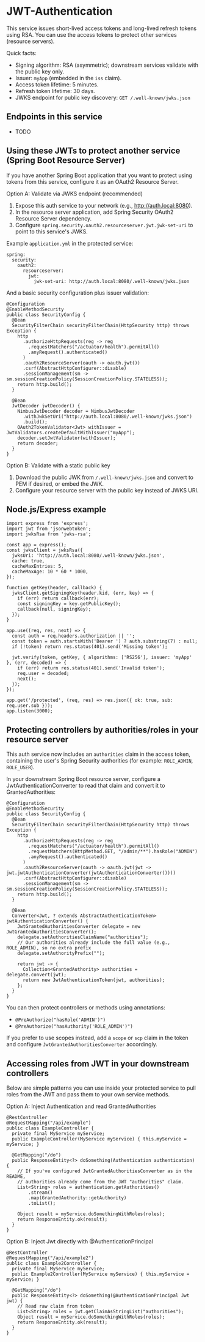 # JWT-Authentication

This service issues short-lived access tokens and long-lived refresh tokens using RSA. You can use the access tokens to protect other services (resource servers).

Quick facts:
- Signing algorithm: RSA (asymmetric); downstream services validate with the public key only.
- Issuer: `myApp` (embedded in the `iss` claim).
- Access token lifetime: 5 minutes.
- Refresh token lifetime: 30 days.
- JWKS endpoint for public key discovery: `GET /.well-known/jwks.json`

## Endpoints in this service
- TODO

## Using these JWTs to protect another service (Spring Boot Resource Server)
If you have another Spring Boot application that you want to protect using tokens from this service, configure it as an OAuth2 Resource Server.

Option A: Validate via JWKS endpoint (recommended)
1. Expose this auth service to your network (e.g., http://auth.local:8080).
2. In the resource server application, add Spring Security OAuth2 Resource Server dependency.
3. Configure `spring.security.oauth2.resourceserver.jwt.jwk-set-uri` to point to this service's JWKS.

Example `application.yml` in the protected service:

```
spring:
  security:
    oauth2:
      resourceserver:
        jwt:
          jwk-set-uri: http://auth.local:8080/.well-known/jwks.json
```

And a basic security configuration plus issuer validation:

```
@Configuration
@EnableMethodSecurity
public class SecurityConfig {
  @Bean
  SecurityFilterChain securityFilterChain(HttpSecurity http) throws Exception {
    http
      .authorizeHttpRequests(reg -> reg
        .requestMatchers("/actuator/health").permitAll()
        .anyRequest().authenticated()
      )
      .oauth2ResourceServer(oauth -> oauth.jwt())
      .csrf(AbstractHttpConfigurer::disable)
      .sessionManagement(sm -> sm.sessionCreationPolicy(SessionCreationPolicy.STATELESS));
    return http.build();
  }

  @Bean
  JwtDecoder jwtDecoder() {
    NimbusJwtDecoder decoder = NimbusJwtDecoder
      .withJwkSetUri("http://auth.local:8080/.well-known/jwks.json")
      .build();
    OAuth2TokenValidator<Jwt> withIssuer = JwtValidators.createDefaultWithIssuer("myApp");
    decoder.setJwtValidator(withIssuer);
    return decoder;
  }
}
```

Option B: Validate with a static public key
1. Download the public JWK from `/.well-known/jwks.json` and convert to PEM if desired, or embed the JWK.
2. Configure your resource server with the public key instead of JWKS URI.

## Node.js/Express example
```
import express from 'express';
import jwt from 'jsonwebtoken';
import jwksRsa from 'jwks-rsa';

const app = express();
const jwksClient = jwksRsa({
  jwksUri: 'http://auth.local:8080/.well-known/jwks.json',
  cache: true,
  cacheMaxEntries: 5,
  cacheMaxAge: 10 * 60 * 1000,
});

function getKey(header, callback) {
  jwksClient.getSigningKey(header.kid, (err, key) => {
    if (err) return callback(err);
    const signingKey = key.getPublicKey();
    callback(null, signingKey);
  });
}

app.use((req, res, next) => {
  const auth = req.headers.authorization || '';
  const token = auth.startsWith('Bearer ') ? auth.substring(7) : null;
  if (!token) return res.status(401).send('Missing token');

  jwt.verify(token, getKey, { algorithms: ['RS256'], issuer: 'myApp' }, (err, decoded) => {
    if (err) return res.status(401).send('Invalid token');
    req.user = decoded;
    next();
  });
});

app.get('/protected', (req, res) => res.json({ ok: true, sub: req.user.sub }));
app.listen(3000);
```

## Protecting controllers by authorities/roles in your resource server
This auth service now includes an `authorities` claim in the access token, containing the user's Spring Security authorities (for example: `ROLE_ADMIN`, `ROLE_USER`).

In your downstream Spring Boot resource server, configure a JwtAuthenticationConverter to read that claim and convert it to GrantedAuthorities:

```
@Configuration
@EnableMethodSecurity
public class SecurityConfig {
  @Bean
  SecurityFilterChain securityFilterChain(HttpSecurity http) throws Exception {
    http
      .authorizeHttpRequests(reg -> reg
        .requestMatchers("/actuator/health").permitAll()
        .requestMatchers(HttpMethod.GET, "/admin/**").hasRole("ADMIN")
        .anyRequest().authenticated()
      )
      .oauth2ResourceServer(oauth -> oauth.jwt(jwt -> jwt.jwtAuthenticationConverter(jwtAuthenticationConverter())))
      .csrf(AbstractHttpConfigurer::disable)
      .sessionManagement(sm -> sm.sessionCreationPolicy(SessionCreationPolicy.STATELESS));
    return http.build();
  }

  @Bean
  Converter<Jwt, ? extends AbstractAuthenticationToken> jwtAuthenticationConverter() {
    JwtGrantedAuthoritiesConverter delegate = new JwtGrantedAuthoritiesConverter();
    delegate.setAuthoritiesClaimName("authorities");
    // Our authorities already include the full value (e.g., ROLE_ADMIN), so no extra prefix
    delegate.setAuthorityPrefix("");

    return jwt -> {
      Collection<GrantedAuthority> authorities = delegate.convert(jwt);
      return new JwtAuthenticationToken(jwt, authorities);
    };
  }
}
```

You can then protect controllers or methods using annotations:
- `@PreAuthorize("hasRole('ADMIN')")`
- `@PreAuthorize("hasAuthority('ROLE_ADMIN')")`

If you prefer to use scopes instead, add a `scope` or `scp` claim in the token and configure `JwtGrantedAuthoritiesConverter` accordingly.

## Accessing roles from JWT in your downstream controllers
Below are simple patterns you can use inside your protected service to pull roles from the JWT and pass them to your own service methods.

Option A: Inject Authentication and read GrantedAuthorities

```
@RestController
@RequestMapping("/api/example")
public class ExampleController {
  private final MyService myService;
  public ExampleController(MyService myService) { this.myService = myService; }

  @GetMapping("/do")
  public ResponseEntity<?> doSomething(Authentication authentication) {
    // If you've configured JwtGrantedAuthoritiesConverter as in the README,
    // authorities already come from the JWT "authorities" claim.
    List<String> roles = authentication.getAuthorities()
        .stream()
        .map(GrantedAuthority::getAuthority)
        .toList();

    Object result = myService.doSomethingWithRoles(roles);
    return ResponseEntity.ok(result);
  }
}
```

Option B: Inject Jwt directly with @AuthenticationPrincipal

```
@RestController
@RequestMapping("/api/example2")
public class Example2Controller {
  private final MyService myService;
  public Example2Controller(MyService myService) { this.myService = myService; }

  @GetMapping("/do")
  public ResponseEntity<?> doSomething(@AuthenticationPrincipal Jwt jwt) {
    // Read raw claim from token
    List<String> roles = jwt.getClaimAsStringList("authorities");
    Object result = myService.doSomethingWithRoles(roles);
    return ResponseEntity.ok(result);
  }
}
```